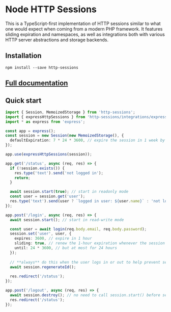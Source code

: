 # Node HTTP Sessions

This is a TypeScript-first implementation of HTTP sessions
similar to what one would expect when coming from a modern PHP
framework. It features sliding expiration and namespaces, as well
as integrations both with various HTTP server abstractions
and storage backends.

## Installation

```shell
npm install --save http-sessions
```

## [Full documentation](docs/readme.md)

## Quick start

```typescript
import { Session, MemoizedStorage } from 'http-sessions';
import { expressHttpSessions } from 'http-sessions/integrations/express';
import * as express from 'express';

const app = express();
const session = new Session(new MemoizedStorage(), {
  defaultExpiration: 7 * 24 * 3600, // expire the session in 1 week by default
});

app.use(expressHttpSessions(session));

app.get('/status', async (req, res) => {
  if (!session.exists()) {
    res.type('text').send('not logged in');
    return;
  }

  await session.start(true); // start in readonly mode
  const user = session.get('user');
  res.type('text').send(user ? `logged in user: ${user.name}` : 'not logged in');
});

app.post('/login', async (req, res) => {
  await session.start(); // start in read-write mode

  const user = await login(req.body.email, req.body.password);
  session.set('user', user, {
    expires: 3600, // expire in 1 hour
    sliding: true, // renew the 1-hour expiration whenever the session is started
    until: 24 * 3600, // but at most for 24 hours
  });
  
  // **always** do this when the user logs in or out to help prevent session fixation attacks:
  await session.regenerateId();
  
  res.redirect('/status');
});

app.post('/logout', async (req, res) => {
  await session.destroy(); // no need to call session.start() before session.destroy()
  res.redirect('/status');
});
```
